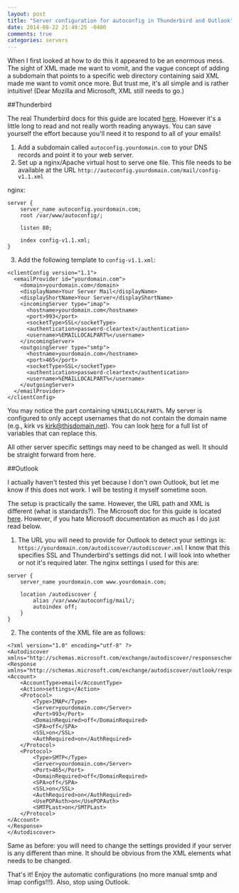 ```yaml
---
layout: post
title: "Server configuration for autoconfig in Thunderbird and Outlook"
date: 2014-08-22 21:49:25 -0400
comments: true
categories: servers
---
```


When I first looked at how to do this it appeared to be an enormous mess. The sight of XML made me want to vomit, and the vague concept of adding a subdomain that points to a specific web directory containing said XML made me want to vomit once more. But trust me, it's all simple and is rather intuitive! (Dear Mozilla and Microsoft, XML still needs to go.)

##Thunderbird

The real Thunderbird docs for this guide are located [here](https://wiki.mozilla.org/Thunderbird:Autoconfiguration). However it's a little long to read and not really worth reading anyways. You can save yourself the effort because you'll need it to respond to all of your emails!

1. Add a subdomain called `autoconfig.yourdomain.com` to your DNS records and point it to your web server.
2. Set up a nginx/Apache virtual host to serve one file. This file needs to be available at the URL `http://autoconfig.yourdomain.com/mail/config-v1.1.xml`

nginx:

```
server {
    server_name autoconfig.yourdomain.com;
    root /var/www/autoconfig/;

    listen 80;

    index config-v1.1.xml;
}
```

3. Add the following template to `config-v1.1.xml`:

```
<clientConfig version="1.1">
  <emailProvider id="yourdomain.com">
    <domain>yourdomain.com</domain>
    <displayName>Your Server Mail</displayName>
    <displayShortName>Your Server</displayShortName>
    <incomingServer type="imap">
      <hostname>yourdomain.com</hostname>
      <port>993</port>
      <socketType>SSL</socketType>
      <authentication>password-cleartext</authentication>
      <username>%EMAILLOCALPART%</username>
    </incomingServer>
    <outgoingServer type="smtp">
      <hostname>yourdomain.com</hostname>
      <port>465</port>
      <socketType>SSL</socketType>
      <authentication>password-cleartext</authentication>
      <username>%EMAILLOCALPART%</username>
    </outgoingServer>
  </emailProvider>
</clientConfig>
```

You may notice the part containing `%EMAILLOCALPART%`. My server is configured to only accept usernames that do not contain the domain name (e.g., kirk vs kirk@thisdomain.net). You can look [here](https://wiki.mozilla.org/Thunderbird:Autoconfiguration:ConfigFileFormat) for a full list of variables that can replace this.

All other server specific settings may need to be changed as well. It should be straight forward from here.

##Outlook

I actually haven't tested this yet because I don't own Outlook, but let me know if this does not work. I will be testing it myself sometime soon.

The setup is practically the same. However, the URL path and XML is different (what is standards?). The Microsoft doc for this guide is located [here](http://technet.microsoft.com/en-us/library/cc511507%28v=office.14%29.aspx). However, if you hate Microsoft documentation as much as I do just read below.

1. The URL you will need to provide for Outlook to detect your settings is: `https://yourdomain.com/autodiscover/autodiscover.xml` I know that this specifies SSL and Thunderbird's settings did not. I will look into whether or not it's required later. The nginx settings I used for this are:

```
server {
    server_name yourdomain.com www.yourdomain.com;

    location /autodiscover {
        alias /var/www/autoconfig/mail/;
        autoindex off;
    }
}
```

2. The contents of the XML file are as follows:

```
<?xml version="1.0" encoding="utf-8" ?>
<Autodiscover xmlns="http://schemas.microsoft.com/exchange/autodiscover/responseschema/2006">
<Response xmlns="http://schemas.microsoft.com/exchange/autodiscover/outlook/responseschema/2006a">
<Account>
    <AccountType>email</AccountType>
    <Action>settings</Action>
    <Protocol>
        <Type>IMAP</Type>
        <Server>yourdomain.com</Server>
        <Port>993</Port>
        <DomainRequired>off</DomainRequired>
        <SPA>off</SPA>
        <SSL>on</SSL>
        <AuthRequired>on</AuthRequired>
    </Protocol>
    <Protocol>
        <Type>SMTP</Type>
        <Server>yourdomain.com</Server>
        <Port>465</Port>
        <DomainRequired>off</DomainRequired>
        <SPA>off</SPA>
        <SSL>on</SSL>
        <AuthRequired>on</AuthRequired>
        <UsePOPAuth>on</UsePOPAuth>
        <SMTPLast>on</SMTPLast>
    </Protocol>
</Account>
</Response>
</Autodiscover>
```

Same as before: you will need to change the settings provided if your server is any different than mine. It should be obvious from the XML elements what needs to be changed.

That's it! Enjoy the automatic configurations (no more manual smtp and imap configs!!!). Also, stop using Outlook.

